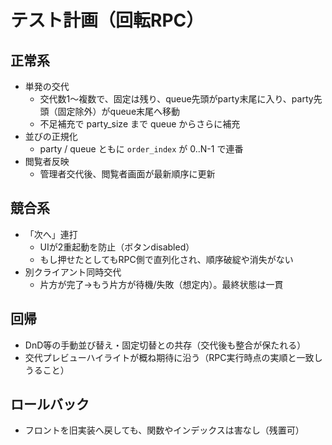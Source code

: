 # テスト計画（回転RPC）

## 正常系
- 単発の交代
  - 交代数1〜複数で、固定は残り、queue先頭がparty末尾に入り、party先頭（固定除外）がqueue末尾へ移動
  - 不足補充で party_size まで queue からさらに補充
- 並びの正規化
  - party / queue ともに `order_index` が 0..N-1 で連番
- 閲覧者反映
  - 管理者交代後、閲覧者画面が最新順序に更新

## 競合系
- 「次へ」連打
  - UIが2重起動を防止（ボタンdisabled）
  - もし押せたとしてもRPC側で直列化され、順序破綻や消失がない
- 別クライアント同時交代
  - 片方が完了→もう片方が待機/失敗（想定内）。最終状態は一貫

## 回帰
- DnD等の手動並び替え・固定切替との共存（交代後も整合が保たれる）
- 交代プレビューハイライトが概ね期待に沿う（RPC実行時点の実順と一致しうること）

## ロールバック
- フロントを旧実装へ戻しても、関数やインデックスは害なし（残置可）

